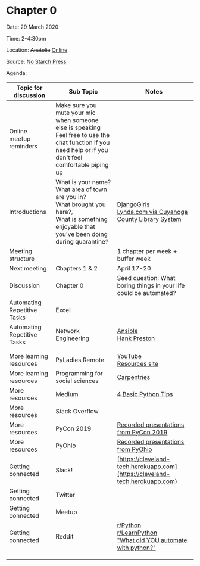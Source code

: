 # Chapter 0

Date: 29 March 2020

Time: 2-4:30pm

Location: ~~Anatolia~~ [Online](https://meet.google.com/xfy-wqgu-wdc)

Source: [No Starch Press](https://automatetheboringstuff.com/2e/chapter0/)

Agenda:

**Topic for discussion** | **Sub Topic** | **Notes** |
-- | -- | --
Online meetup reminders |Make sure you mute your mic when someone else is speaking<br>Feel free to use the chat function if you need help or if you don't feel comfortable piping up | |
Introductions |What is your name?<br>What area of town are you in?<br>What brought you here?,<br>What is something enjoyable that you've been doing during quarantine? |[DjangoGirls](https://tutorial.djangogirls.org/en/)<br>[Lynda.com via Cuyahoga County Library System](https://www.cuyahogalibrary.org/Research/Resources/Lynda-com.aspx) |
Meeting structure | |1 chapter per week + buffer week |
Next meeting |Chapters 1 & 2 |April 17-20 |
Discussion |Chapter 0 |Seed question: What boring things in your life could be automated? |
Automating Repetitive Tasks |Excel | |
Automating Repetitive Tasks |Network Engineering |[Ansible](https://www.ansible.com/resources/get-started)<br>[Hank Preston](https://twitter.com/hfpreston?ref_src=twsrc%5Egoogle%7Ctwcamp%5Eserp%7Ctwgr%5Eauthor) |
 | | |
 | | |
More learning resources |PyLadies Remote |[YouTube](https://www.youtube.com/channel/UCyVogtilYlp1B1ZeFdnmDxQ)<br>[Resources site](https://remote.pyladies.com/resources/) |
More learning resources |Programming for social sciences |[Carpentries](https://carpentries.org/) |
More resources |Medium | [4 Basic Python Tips](https://medium.com/better-programming/4-basic-python-tips-to-automate-your-workflow-befabe140b83)|
More resources |Stack Overflow | |
More resources |PyCon 2019 |[Recorded presentations from PyCon 2019](https://www.youtube.com/channel/UCxs2IIVXaEHHA4BtTiWZ2mQ) |
More resources |PyOhio |[Recorded presentations from PyOhio](https://www.youtube.com/channel/UCYqdrfvhGxNW3vXebypqXoQ)
Getting connected |Slack! |[https://cleveland-tech.herokuapp.com](https://cleveland-tech.herokuapp.com) |
Getting connected |Twitter | |
Getting connected |Meetup | |
Getting connected |Reddit |[r/Python](https://www.reddit.com/r/Python/)<br>[r/LearnPython](https://www.reddit.com/r/learnpython/)<br>["What did YOU automate with python?"](https://www.reddit.com/r/Python/comments/3p8m2s/what_did_you_automate_with_python/) |
 | | |
 | | |
 | | |
 
